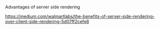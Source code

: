 Advantages of server side rendering

https://medium.com/walmartlabs/the-benefits-of-server-side-rendering-over-client-side-rendering-5d07ff2cefe8
